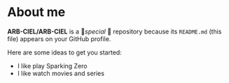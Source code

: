 # About me


**ARB-CIEL/ARB-CIEL** is a  👾_special_ 👾 repository because its `README.md` (this file) appears on your GitHub profile.

Here are some ideas to get you started:

- I like play Sparking Zero
- I like watch movies and series

